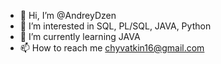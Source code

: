 - 👋 Hi, I’m @AndreyDzen
- 👀 I’m interested in SQL, PL/SQL, JAVA, Python
- 🌱 I’m currently learning JAVA
- 📫 How to reach me chyvatkin16@gmail.com

<!---
AndreyDzen/AndreyDzen is a ✨ special ✨ repository because its `README.md` (this file) appears on your GitHub profile.
You can click the Preview link to take a look at your changes.
--->
